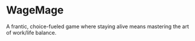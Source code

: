 # WageMage
A frantic, choice-fueled game where staying alive means mastering the art of work/life balance.
